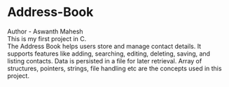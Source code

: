 # Address-Book
Author - Aswanth Mahesh<br>
This is my first project in C.<br>
The Address Book helps users store and manage contact details. It supports features like adding, searching, editing, deleting, saving, and listing contacts. Data is persisted in a file for later retrieval. Array of structures, pointers, strings, file handling etc are the concepts used in this project.
